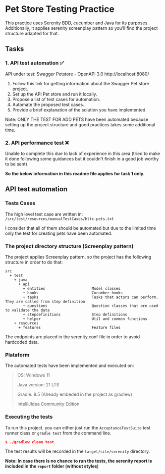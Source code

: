 # Pet Store Testing Practice

This practice uses Serenity BDD, cucumber and Java for its purposes.
 Additionally, it applies serenity screenplay pattern so you'll find the project structure adapted for that.

## Tasks


### 1. API test automation ✅
API under test:  Swagger Petstore - OpenAPI 3.0 http://localhost:8080/
1. Follow this link for getting information about the Swagger Pet store project.
2. Set up the API Pet store and run it locally.
3. Propose a list of test cases for automation.
4. Automate the proposed test cases.
5. Provide a brief explanation of the solution you have implemented.

Note: ONLY THE TEST FOR ADD PETS have been automated because setting up the project structure and good practices takes some additional time. 
### 2. API performance test ❌
Unable to complete this due to lack of experience in this area (tried to make it done following some guidances but it couldn't finish in a good job worthy to be sent)

**So the below information in this readme file applies for task 1 only.**

## API test automation 

### Tests Cases
The high level test case are written in: `/src/test/resources/manualTestCases/hltc-pets.txt`

I consider that all of them should be automated but due to the limited time only the test for creating pets have been automated.

### The project directory structure (Screenplay pattern)
The project applies Screenplay pattern, so the project has the following structure in order to do that:
```Gherkin
src
  + test
    + java
      + api
        + entities                     Model classes
        + hooks                        Cucumber hooks
        + tasks                        Tasks that actors can perform. They are called from step definition
        + questions                    Question classes that are used to validate the data
        + stepdefinitions              Step definitions
        + helper                       Util and common functions
    + resources
      + features                       Feature files
```
The endpoints are placed in the serenity.conf file in order to avoid hardcoded data.

### Plataform
The automated tests have been implemented and executed on: 
> OS: Windows 11
> 
> Java version: 21 LTS
> 
> Gradle: 8.5 (Already embeded in the project as gradlew)
> 
> IntelliJIdea Community Edition

### Executing the tests
To run this project, you can either just run the `AcceptanceTestSuite` test runner class or `gradle test` from the command line.

```json
$ ./gradlew clean test
```

The test results will be recorded in the `target/site/serenity` directory.

**Note: In case there is no chance to run the tests, the serenity report is included in the `report` folder (without styles)**
